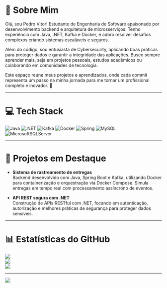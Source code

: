 # 💫 Sobre Mim
Olá, sou Pedro Vitor! Estudante de Engenharia de Software apaixonado por desenvolvimento backend e arquitetura de microsserviços. Tenho experiência com Java, .NET, Kafka e Docker, e adoro resolver desafios complexos criando sistemas escaláveis e seguros.

Além do código, sou entusiasta de Cybersecurity, aplicando boas práticas para proteger dados e garantir a integridade das aplicações. Busco sempre aprender mais, seja em projetos pessoais, estudos acadêmicos ou colaborando em comunidades de tecnologia.

Este espaço reúne meus projetos e aprendizados, onde cada commit representa um passo na minha jornada para me tornar um profissional completo e inovador. 🚀

---

# 💻 Tech Stack
![Java](https://img.shields.io/badge/java-%23ED8B00.svg?style=for-the-badge&logo=openjdk&logoColor=white) ![.NET](https://img.shields.io/badge/.NET-5C2D91?style=for-the-badge&logo=.net&logoColor=white) ![Kafka](https://img.shields.io/badge/apache_kafka-%2314354C.svg?style=for-the-badge&logo=apachekafka&logoColor=white) ![Docker](https://img.shields.io/badge/docker-%230db7ed.svg?style=for-the-badge&logo=docker&logoColor=white) ![Spring](https://img.shields.io/badge/spring-%236DB33F.svg?style=for-the-badge&logo=spring&logoColor=white) ![MySQL](https://img.shields.io/badge/mysql-%2300000f.svg?style=for-the-badge&logo=mysql&logoColor=white) ![MicrosoftSQLServer](https://img.shields.io/badge/Microsoft%20SQL%20Server-CC2927?style=for-the-badge&logo=microsoft%20sql%20server&logoColor=white)

---

# 🚀 Projetos em Destaque
- **Sistema de rastreamento de entregas**  
  Backend desenvolvido com Java, Spring Boot e Kafka, utilizando Docker para containerização e orquestração via Docker Compose. Simula entregas em tempo real com processamento assíncrono de eventos.

- **API REST segura com .NET**  
  Construção de APIs RESTful com .NET, focando em autenticação, autorização e melhores práticas de segurança para proteger dados sensíveis.

---

# 📊 Estatísticas do GitHub
![](https://github-readme-stats.vercel.app/api?username=pedruuv&theme=gotham&hide_border=false&include_all_commits=false&count_private=false)<br/>
![](https://github-readme-streak-stats.herokuapp.com/?user=pedruuv&theme=gotham&hide_border=false)<br/>
![](https://github-readme-stats.vercel.app/api/top-langs/?username=pedruuv&theme=gotham&hide_border=false&include_all_commits=false&count_private=false&layout=compact)

---

[![](https://visitcount.itsvg.in/api?id=pedruuv&icon=0&color=0)](https://visitcount.itsvg.in)
